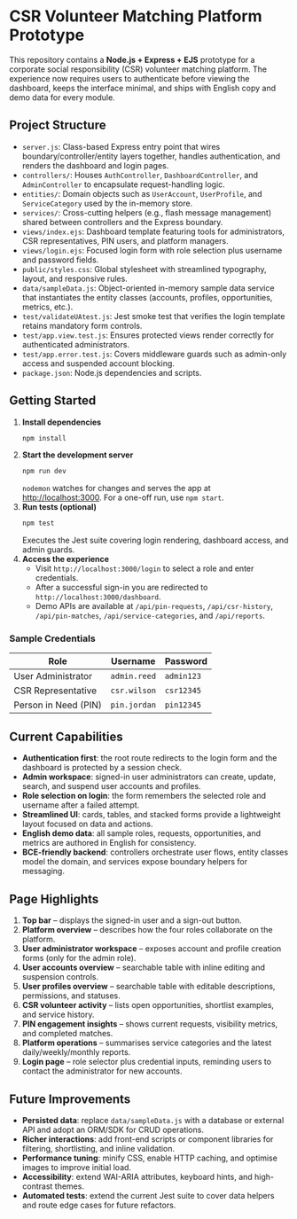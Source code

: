 # CSR Volunteer Matching Platform Prototype

This repository contains a **Node.js + Express + EJS** prototype for a corporate social responsibility (CSR) volunteer matching platform. The experience now requires users to authenticate before viewing the dashboard, keeps the interface minimal, and ships with English copy and demo data for every module.

## Project Structure
- `server.js`: Class-based Express entry point that wires boundary/controller/entity layers together, handles authentication, and renders the dashboard and login pages.
- `controllers/`: Houses `AuthController`, `DashboardController`, and `AdminController` to encapsulate request-handling logic.
- `entities/`: Domain objects such as `UserAccount`, `UserProfile`, and `ServiceCategory` used by the in-memory store.
- `services/`: Cross-cutting helpers (e.g., flash message management) shared between controllers and the Express boundary.
- `views/index.ejs`: Dashboard template featuring tools for administrators, CSR representatives, PIN users, and platform managers.
- `views/login.ejs`: Focused login form with role selection plus username and password fields.
- `public/styles.css`: Global stylesheet with streamlined typography, layout, and responsive rules.
- `data/sampleData.js`: Object-oriented in-memory sample data service that instantiates the entity classes (accounts, profiles, opportunities, metrics, etc.).
- `test/validateUAtest.js`: Jest smoke test that verifies the login template retains mandatory form controls.
- `test/app.view.test.js`: Ensures protected views render correctly for authenticated administrators.
- `test/app.error.test.js`: Covers middleware guards such as admin-only access and suspended account blocking.
- `package.json`: Node.js dependencies and scripts.

## Getting Started
1. **Install dependencies**
   ```bash
   npm install
   ```
2. **Start the development server**
   ```bash
   npm run dev
   ```
   `nodemon` watches for changes and serves the app at [http://localhost:3000](http://localhost:3000). For a one-off run, use `npm start`.
3. **Run tests (optional)**
   ```bash
   npm test
   ```
   Executes the Jest suite covering login rendering, dashboard access, and admin guards.
4. **Access the experience**
   - Visit `http://localhost:3000/login` to select a role and enter credentials.
   - After a successful sign-in you are redirected to `http://localhost:3000/dashboard`.
   - Demo APIs are available at `/api/pin-requests`, `/api/csr-history`, `/api/pin-matches`, `/api/service-categories`, and `/api/reports`.

### Sample Credentials
| Role | Username | Password |
| --- | --- | --- |
| User Administrator | `admin.reed` | `admin123` |
| CSR Representative | `csr.wilson` | `csr12345` |
| Person in Need (PIN) | `pin.jordan` | `pin12345` |

## Current Capabilities
- **Authentication first**: the root route redirects to the login form and the dashboard is protected by a session check.
- **Admin workspace**: signed-in user administrators can create, update, search, and suspend user accounts and profiles.
- **Role selection on login**: the form remembers the selected role and username after a failed attempt.
- **Streamlined UI**: cards, tables, and stacked forms provide a lightweight layout focused on data and actions.
- **English demo data**: all sample roles, requests, opportunities, and metrics are authored in English for consistency.
- **BCE-friendly backend**: controllers orchestrate user flows, entity classes model the domain, and services expose boundary helpers for messaging.

## Page Highlights
1. **Top bar** – displays the signed-in user and a sign-out button.
2. **Platform overview** – describes how the four roles collaborate on the platform.
3. **User administrator workspace** – exposes account and profile creation forms (only for the admin role).
4. **User accounts overview** – searchable table with inline editing and suspension controls.
5. **User profiles overview** – searchable table with editable descriptions, permissions, and statuses.
6. **CSR volunteer activity** – lists open opportunities, shortlist examples, and service history.
7. **PIN engagement insights** – shows current requests, visibility metrics, and completed matches.
8. **Platform operations** – summarises service categories and the latest daily/weekly/monthly reports.
9. **Login page** – role selector plus credential inputs, reminding users to contact the administrator for new accounts.

## Future Improvements
- **Persisted data**: replace `data/sampleData.js` with a database or external API and adopt an ORM/SDK for CRUD operations.
- **Richer interactions**: add front-end scripts or component libraries for filtering, shortlisting, and inline validation.
- **Performance tuning**: minify CSS, enable HTTP caching, and optimise images to improve initial load.
- **Accessibility**: extend WAI-ARIA attributes, keyboard hints, and high-contrast themes.
- **Automated tests**: extend the current Jest suite to cover data helpers and route edge cases for future refactors.
